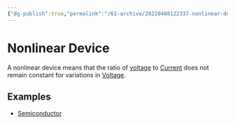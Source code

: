 ```yaml
---
{"dg-publish":true,"permalink":"/61-archive/20220408122337-nonlinear-device/","dgHomeLink":true,"dgPassFrontmatter":false}
---
```



# Nonlinear Device

A nonlinear device means that the ratio of [voltage](20220318120826-voltage.md) to [Current](20220408104411-current.md) does not remain constant for variations in [Voltage](20220318120826-voltage.md).

## Examples

- [Semiconductor](20220225130808-semiconductor.md)
